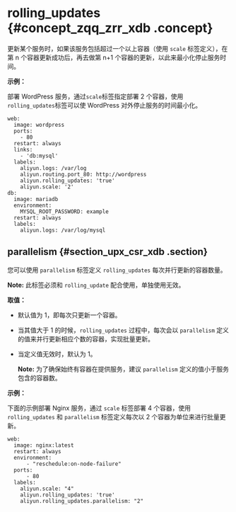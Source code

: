 # rolling\_updates {#concept_zqq_zrr_xdb .concept}

更新某个服务时，如果该服务包括超过一个以上容器（使用 `scale` 标签定义），在第 n 个容器更新成功后，再去做第 n+1 个容器的更新，以此来最小化停止服务时间。

**示例：**

部署 WordPress 服务，通过`scale`标签指定部署 2 个容器，使用`rolling_updates`标签可以使 WordPress 对外停止服务的时间最小化。

```
web:
  image: wordpress
  ports:
    - 80
  restart: always
  links:
    - 'db:mysql'
  labels:
    aliyun.logs: /var/log
    aliyun.routing.port_80: http://wordpress
    aliyun.rolling_updates: 'true'
    aliyun.scale: '2'
db:
  image: mariadb
  environment:
    MYSQL_ROOT_PASSWORD: example
  restart: always
  labels:
    aliyun.logs: /var/log/mysql
```

## parallelism {#section_upx_csr_xdb .section}

您可以使用 `parallelism` 标签定义 `rolling_updates` 每次并行更新的容器数量。

**Note:** 此标签必须和 `rolling_update` 配合使用，单独使用无效。

**取值：**

-   默认值为 1，即每次只更新一个容器。
-   当其值大于 1 的时候，`rolling_updates` 过程中，每次会以 `parallelism` 定义的值来并行更新相应个数的容器，实现批量更新。
-   当定义值无效时，默认为 1。

    **Note:** 为了确保始终有容器在提供服务，建议 `parallelism` 定义的值小于服务包含的容器数。


**示例：**

下面的示例部署 Nginx 服务，通过 `scale` 标签部署 4 个容器，使用 `rolling_updates` 和 `parallelism` 标签定义每次以 2 个容器为单位来进行批量更新。

```
web:
  image: nginx:latest
  restart: always
  environment:
      - "reschedule:on-node-failure"
  ports:
      - 80
  labels:
    aliyun.scale: "4"
    aliyun.rolling_updates: 'true'
    aliyun.rolling_updates.parallelism: "2"
```

